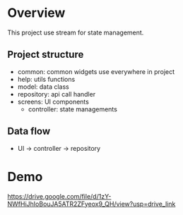 # Overview

This project use stream for state management.

## Project structure

- common: common widgets use everywhere in project
- help: utils functions
- model: data class
- repository: api call handler
- screens: UI components
  - controller: state managements

## Data flow

- UI -> controller -> repository

# Demo

https://drive.google.com/file/d/1zY-NWfHiJhIoBouJA5ATR2ZFyeox9_QH/view?usp=drive_link
